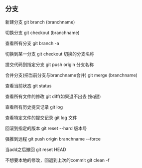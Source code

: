 ## 分支 ##
新建分支 git branch (branchname)

切换分支 git checkout (branchname)

查看所有分支 git branch -a

切换到某一分支 git checkout 切换的分支名称

提交代码到指定分支 git push origin 分支名称

合并分支(把当前分支与branchname合并) git merge (branchname)

查看当前状态 git status

查看所有文件的修改 git diff(如果退不出去 按q键)

查看所有历史提交记录 git log

查看特定文件的提交记录 git log 文件

回滚到指定的版本 git reset --hard 版本号

强推到远程 git push origin branchname --force

当add之后撤回 git reset HEAD

不想要本地的修改，回退到上次的commit git clean -f
